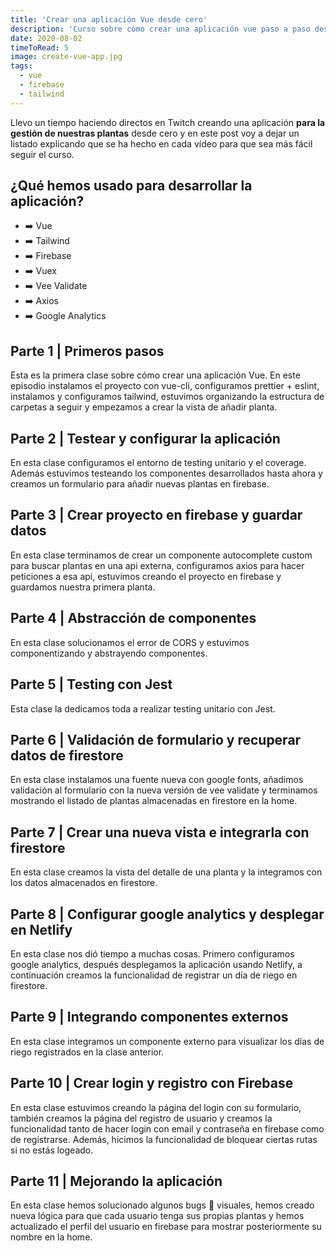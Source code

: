 ```yaml
---
title: 'Crear una aplicación Vue desde cero'
description: 'Curso sobre cómo crear una aplicación vue paso a paso desde cero con estas clases en vivo gratis.'
date: 2020-08-02
timeToRead: 5
image: create-vue-app.jpg
tags:
  - vue
  - firebase
  - tailwind
---
```


Llevo un tiempo haciendo directos en <the-link url="https://twitch.tv/pablosirera">Twitch</the-link> creando una aplicación <b>para la gestión de nuestras plantas</b> desde cero y en este post voy a dejar un listado explicando que se ha hecho en cada vídeo para que sea más fácil seguir el curso.

## ¿Qué hemos usado para desarrollar la aplicación?

- ➡️ Vue
- ➡️ Tailwind
- ➡️ Firebase
- ➡️ Vuex
- ➡️ Vee Validate
- ➡️ Axios
- ➡️ Google Analytics

## Parte 1 | Primeros pasos

Esta es la primera clase sobre cómo crear una aplicación <span class="vue">Vue</span>. En este episodio instalamos el proyecto con <span class="code">vue-cli</span>, configuramos prettier + eslint, instalamos y configuramos tailwind, estuvimos organizando la estructura de carpetas a seguir y empezamos a crear la vista de añadir planta.

<youtube-embed-lite class="yt-video" vid="4zD3lNXz00k"></youtube-embed-lite>

## Parte 2 | Testear y configurar la aplicación

En esta clase configuramos el entorno de testing unitario y el coverage. Además estuvimos testeando los componentes desarrollados hasta ahora y creamos un formulario para añadir nuevas plantas en firebase.

<youtube-embed-lite class="yt-video" vid="sOILjmOmemc"></youtube-embed-lite>

## Parte 3 | Crear proyecto en firebase y guardar datos

En esta clase terminamos de crear un componente autocomplete custom para buscar plantas en una api externa, configuramos axios para hacer peticiones a esa api, estuvimos creando el proyecto en firebase y guardamos nuestra primera planta.

<youtube-embed-lite class="yt-video" vid="yXkypHllKYE"></youtube-embed-lite>

## Parte 4 | Abstracción de componentes

En esta clase solucionamos el error de CORS y estuvimos componentizando y abstrayendo componentes.

<youtube-embed-lite class="yt-video" vid="rU6qW0K9Q_U"></youtube-embed-lite>

## Parte 5 | Testing con Jest

Esta clase la dedicamos toda a realizar testing unitario con Jest.

<youtube-embed-lite class="yt-video" vid="4zoP2NVBCXo"></youtube-embed-lite>

## Parte 6 | Validación de formulario y recuperar datos de firestore

En esta clase instalamos una fuente nueva con google fonts, añadimos validación al formulario con la nueva versión de vee validate y terminamos mostrando el listado de plantas almacenadas en firestore en la home.

<youtube-embed-lite class="yt-video" vid="bmbnkXNTVzg"></youtube-embed-lite>

## Parte 7 | Crear una nueva vista e integrarla con firestore

En esta clase creamos la vista del detalle de una planta y la integramos con los datos almacenados en firestore.

<youtube-embed-lite class="yt-video" vid="7nrxwAgRLGU"></youtube-embed-lite>

## Parte 8 | Configurar google analytics y desplegar en Netlify

En esta clase nos dió tiempo a muchas cosas. Primero configuramos google analytics, después desplegamos la aplicación usando Netlify, a continuación creamos la funcionalidad de registrar un día de riego en firestore.

<youtube-embed-lite class="yt-video" vid="jz9KgbfQt5w"></youtube-embed-lite>

## Parte 9 | Integrando componentes externos

En esta clase integramos un componente externo para visualizar los días de riego registrados en la clase anterior.

<youtube-embed-lite class="yt-video" vid="atUPHxemf2o"></youtube-embed-lite>

## Parte 10 | Crear login y registro con Firebase

En esta clase estuvimos creando la página del login con su formulario, también creamos la página del registro de usuario y creamos la funcionalidad tanto de hacer login con email y contraseña en firebase como de registrarse. Además, hicimos la funcionalidad de bloquear ciertas rutas si no estás logeado.

<youtube-embed-lite class="yt-video" vid="5QmYxDQpttA"></youtube-embed-lite>

## Parte 11 | Mejorando la aplicación

En esta clase hemos solucionado algunos bugs 🐛 visuales, hemos creado nueva lógica para que cada usuario tenga sus propias plantas y hemos actualizado el perfil del usuario en firebase para mostrar posteriormente su nombre en la home.

<youtube-embed-lite class="yt-video" vid="McZZrYNBhTc"></youtube-embed-lite>
